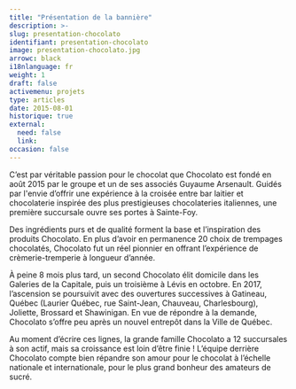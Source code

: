 ```yaml
---
title: "Présentation de la bannière"
description: >-
slug: presentation-chocolato
identifiant: presentation-chocolato 
image: presentation-chocolato.jpg
arrowc: black
i18nlanguage: fr
weight: 1
draft: false
activemenu: projets
type: articles
date: 2015-08-01
historique: true
external:
  need: false
  link:
occasion: false
---
```

C’est par véritable passion pour le chocolat que Chocolato est fondé en août 2015 par le groupe et un de ses associés Guyaume Arsenault. Guidés par l'envie d’offrir une expérience à la croisée entre bar laitier et chocolaterie inspirée des plus prestigieuses chocolateries italiennes, une première succursale ouvre ses portes à Sainte-Foy.

Des ingrédients purs et de qualité forment la base et l’inspiration des produits Chocolato. En plus d’avoir en permanence 20 choix de trempages chocolatés, Chocolato fut un réel pionnier en offrant l’expérience de crèmerie-tremperie à longueur d’année. 

À peine 8 mois plus tard, un second Chocolato élit domicile dans les Galeries de la Capitale, puis un troisième à Lévis en octobre. En 2017, l’ascension se poursuivit avec des ouvertures successives à Gatineau, Québec (Laurier Québec, rue Saint-Jean, Chauveau, Charlesbourg), Joliette, Brossard et Shawinigan. En vue de répondre à la demande, Chocolato s’offre peu après un nouvel entrepôt dans la Ville de Québec. 

Au moment d’écrire ces lignes, la grande famille Chocolato a 12 succursales à son actif, mais sa croissance est loin d’être finie ! L’équipe derrière Chocolato compte bien répandre son amour pour le chocolat à l’échelle nationale et internationale, pour le plus grand bonheur des amateurs de sucré. 
